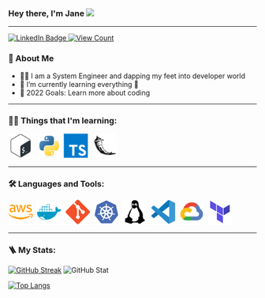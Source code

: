 
### Hey there, I'm Jane <img src="https://media.giphy.com/media/hvRJCLFzcasrR4ia7z/giphy.gif" width="30px"/>

---
  <a href="https://www.linkedin.com/in/tjanetran/">
    <img src="https://img.shields.io/badge/LinkedIn-blue?style=flat-square&color=blue" alt="LinkedIn Badge"/>
    <img src="https://komarev.com/ghpvc/?username=jtran0721&style=flat-square&color=blue" alt="View Count"/>
</a>
</div>

### :rainbow: About Me

- :woman_technologist: I am a System Engineer and dapping my feet into developer world
- :seedling: I’m currently learning everything 🤣
- :dart: 2022 Goals: Learn more about coding

---
### :woman_student: Things that I'm learning:

<img src="https://github.com/devicons/devicon/blob/master/icons/bash/bash-original.svg" title="Bash" alt="Bash" width="50" height="50"/>&nbsp;
<img src="https://github.com/devicons/devicon/blob/master/icons/python/python-original.svg" title="Python" alt="Python" width="50" height="50"/>&nbsp;<img src="https://github.com/devicons/devicon/blob/master/icons/typescript/typescript-original.svg" title="TypeScript" alt="TypeScript" width="50" height="50"/>&nbsp;
<img src="https://github.com/devicons/devicon/blob/master/icons/flask/flask-original.svg" title="Flask" alt="Flask" width="50" height="50"/>&nbsp;

---
### :hammer_and_wrench: Languages and Tools:

<img src="https://github.com/devicons/devicon/blob/master/icons/amazonwebservices/amazonwebservices-plain-wordmark.svg" title="AWS" alt="AWS" width="50" height="50"/>&nbsp;
<img src="https://github.com/devicons/devicon/blob/master/icons/docker/docker-plain.svg" title="Docker" alt="Docker" width="50" height="50"/>&nbsp;
<img src="https://github.com/devicons/devicon/blob/master/icons/git/git-plain.svg" title="Git" alt="Git" width="50" height="50"/>&nbsp;
<img src="https://github.com/devicons/devicon/blob/master/icons/kubernetes/kubernetes-plain.svg" title="Kubernetes" alt="Kubernetes" width="50" height="50"/>&nbsp;
<img src="https://github.com/devicons/devicon/blob/master/icons/linux/linux-plain.svg" title="Linux" alt="Linux" width="50" height="50"/>&nbsp;
<img src="https://github.com/devicons/devicon/blob/master/icons/vscode/vscode-original.svg" title="VSCode" alt="VSCode" width="50" height="50"/>&nbsp;
<img src="https://github.com/devicons/devicon/blob/master/icons/googlecloud/googlecloud-original.svg" title="GCP" alt="GCP" width="50" height="50"/>&nbsp;
<img src="https://github.com/devicons/devicon/blob/master/icons/terraform/terraform-original.svg" title="Terraform" alt="Terraform" width="50" height="50"/>&nbsp;
<br />

---
### :ladder: My Stats:
[![GitHub Streak](https://github-readme-streak-stats.herokuapp.com/?user=jtran0721&show_icons=true&locale=en&theme=vue-dark)](https://git.io/streak-stats) ![GitHub Stat](https://github-readme-stats.vercel.app/api?username=jtran0721&show_icons=true&locale=en&theme=vue-dark)

[![Top Langs](https://github-readme-stats.vercel.app/api/top-langs/?username=jtran0721&layout=compact&theme=vision-friendly-dark)](https://github.com/anuraghazra/github-readme-stats)
